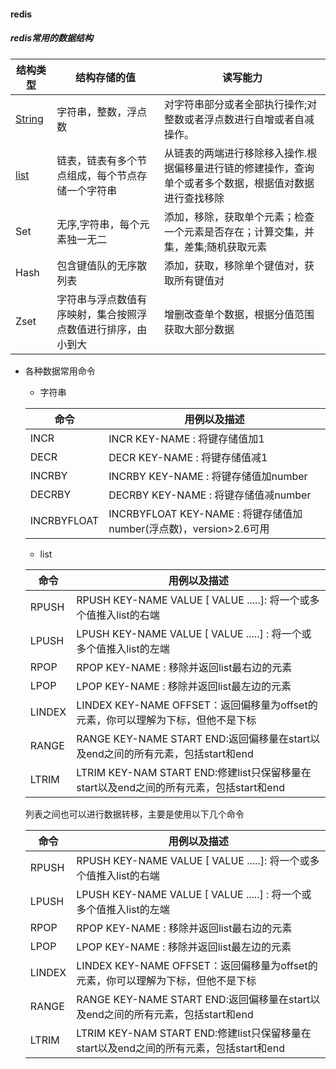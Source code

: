 ####  redis

##### redis常用的数据结构 
| 结构类型 | 结构存储的值 | 读写能力 |
| ------ | ------ | ------ |
| <a href='#string'>String</a> |  字符串，整数，浮点数 | 对字符串部分或者全部执行操作;对整数或者浮点数进行自增或者自减操作。 |
| <a href='#list'>list</a> | 链表，链表有多个节点组成，每个节点存储一个字符串 | 从链表的两端进行移除移入操作.根据偏移量进行链的修建操作，查询单个或者多个数据，根据值对数据进行查找移除 |
| Set | 无序,字符串，每个元素独一无二| 添加，移除，获取单个元素；检查一个元素是否存在；计算交集，并集，差集;随机获取元素|
|Hash|包含键值队的无序散列表|添加，获取，移除单个键值对，获取所有键值对|
|Zset|字符串与浮点数值有序映射，集合按照浮点数值进行排序，由小到大|增删改查单个数据，根据分值范围获取大部分数据|

- 各种数据常用命令
  - <a name='string' >字符串</a>

  |命令|用例以及描述|
  |------ | -------- |
  |INCR| INCR KEY-NAME : 将键存储值加1|
  |DECR| DECR KEY-NAME : 将键存储值减1|
  |INCRBY|INCRBY KEY-NAME : 将键存储值加number|
  |DECRBY|DECRBY KEY-NAME : 将键存储值减number|
  |INCRBYFLOAT|INCRBYFLOAT KEY-NAME : 将键存储值加number(浮点数)，version>2.6可用|

  - <a name='#list'>list</a>
 
  |命令|用例以及描述|
  |------ | -------- |
  |RPUSH| RPUSH KEY-NAME VALUE [ VALUE .....]: 将一个或多个值推入list的右端|
  |LPUSH| LPUSH KEY-NAME VALUE [ VALUE .....] : 将一个或多个值推入list的左端|
  |RPOP|RPOP KEY-NAME : 移除并返回list最右边的元素|
  |LPOP|LPOP KEY-NAME : 移除并返回list最左边的元素|
  |LINDEX|LINDEX KEY-NAME  OFFSET：返回偏移量为offset的元素，你可以理解为下标，但他不是下标|
  |RANGE|RANGE KEY-NAME  START END:返回偏移量在start以及end之间的所有元素，包括start和end|
  |LTRIM|LTRIM KEY-NAM  START END:修建list只保留移量在start以及end之间的所有元素，包括start和end|

  列表之间也可以进行数据转移，主要是使用以下几个命令

  |命令|用例以及描述|
  |------ | -------- |
  |RPUSH| RPUSH KEY-NAME VALUE [ VALUE .....]: 将一个或多个值推入list的右端|
  |LPUSH| LPUSH KEY-NAME VALUE [ VALUE .....] : 将一个或多个值推入list的左端|
  |RPOP|RPOP KEY-NAME : 移除并返回list最右边的元素|
  |LPOP|LPOP KEY-NAME : 移除并返回list最左边的元素|
  |LINDEX|LINDEX KEY-NAME  OFFSET：返回偏移量为offset的元素，你可以理解为下标，但他不是下标|
  |RANGE|RANGE KEY-NAME  START END:返回偏移量在start以及end之间的所有元素，包括start和end|
  |LTRIM|LTRIM KEY-NAM  START END:修建list只保留移量在start以及end之间的所有元素，包括start和end|

 
